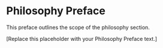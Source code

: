 # Philosophy Preface

This preface outlines the scope of the philosophy section.

[Replace this placeholder with your Philosophy Preface text.]

